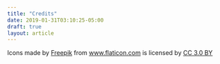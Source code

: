 ```yaml
---
title: "Credits"
date: 2019-01-31T03:10:25-05:00
draft: true
layout: article
---
```

<span>
  Icons made by <a href="https://www.freepik.com/"
    title="Freepik">Freepik</a> from <a href="https://www.flaticon.com/"
    title="Flaticon">www.flaticon.com</a> is licensed by <a
  href="http://creativecommons.org/licenses/by/3.0/"
  title="Creative Commons BY 3.0" target="_blank">CC 3.0 BY</a>
</span>
